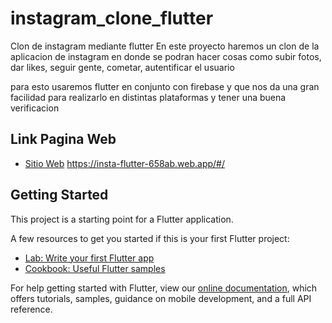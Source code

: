# instagram_clone_flutter

Clon de instagram mediante flutter 
En este proyecto haremos un clon de la aplicacion de instagram en donde se podran hacer cosas como
subir fotos, dar likes, seguir gente, cometar, autentificar el usuario

para esto usaremos flutter en conjunto con firebase y que nos da una gran facilidad para realizarlo en
distintas plataformas y tener una buena verificacion

## Link Pagina Web
- [Sitio Web](https://insta-flutter-658ab.web.app/#/) https://insta-flutter-658ab.web.app/#/

## Getting Started

This project is a starting point for a Flutter application.

A few resources to get you started if this is your first Flutter project:

- [Lab: Write your first Flutter app](https://flutter.dev/docs/get-started/codelab)
- [Cookbook: Useful Flutter samples](https://flutter.dev/docs/cookbook)

For help getting started with Flutter, view our
[online documentation](https://flutter.dev/docs), which offers tutorials,
samples, guidance on mobile development, and a full API reference.
